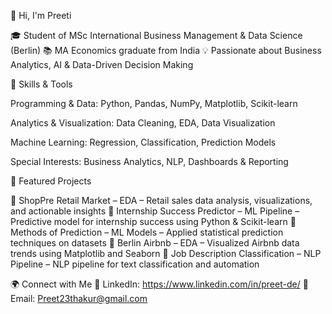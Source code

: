 👋 Hi, I'm Preeti

🎓 Student of MSc International Business Management & Data Science (Berlin)
📚 MA Economics graduate from India
💡 Passionate about Business Analytics, AI & Data-Driven Decision Making

🔧 Skills & Tools

Programming & Data: Python, Pandas, NumPy, Matplotlib, Scikit-learn

Analytics & Visualization: Data Cleaning, EDA, Data Visualization

Machine Learning: Regression, Classification, Prediction Models

Special Interests: Business Analytics, NLP, Dashboards & Reporting

📂 Featured Projects

🔹 ShopPre Retail Market – EDA
 – Retail sales data analysis, visualizations, and actionable insights
🔹 Internship Success Predictor – ML Pipeline
 – Predictive model for internship success using Python & Scikit-learn
🔹 Methods of Prediction – ML Models
 – Applied statistical prediction techniques on datasets
🔹 Berlin Airbnb – EDA
 – Visualized Airbnb data trends using Matplotlib and Seaborn
🔹 Job Description Classification – NLP Pipeline
 – NLP pipeline for text classification and automation

🌍 Connect with Me
🔵 LinkedIn: https://www.linkedin.com/in/preet-de/
📧 Email: Preet23thakur@gmail.com
 

